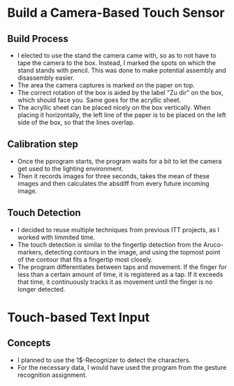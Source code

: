 # Build a Camera-Based Touch Sensor

## Build Process
- I elected to use the stand the camera came with, so as to not have to tape the camera to the box. Instead, I marked the spots on which the stand stands with pencil. This was done to make potential assembly and disassembly easier.
- The area the camera captures is marked on the paper on top.
- The correct rotation of the box is aided by the label "Zu dir" on the box, which should face you. Same goes for the acryllic sheet.
- The acryllic sheet can be placed nicely on the box vertically. When placing it horizontally, the left line of the paper is to be placed on the left side of the box, so that the lines overlap.

## Calibration step
- Once the pprogram starts, the program waits for a bit to let the camera get used to the lighting environment.
- Then it records images for three seconds, takes the mean of these images and then calculates the absdiff from every future incoming image.

## Touch Detection
- I decided to reuse multiple techniques from previous ITT projects, as I worked with limmited time.
- The touch detection is similar to the fingertip detection from the Aruco-markers, detecting contours in the image, and using the topmost point of the contour that fits a fingertip most closely.
- The program differentiates between taps and movement. If the finger for less than a certain amount of time, it is registered as a tap. If it exceeds that time, it continuously tracks it as movement until the finger is no longer detected.


# Touch-based Text Input

## Concepts
- I planned to use the 1$-Recognizer to detect the characters.
- For the necessary data, I would have used the program from the gesture recognition assignment.